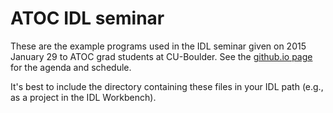 # ATOC IDL seminar

These are the example programs used 
in the IDL seminar given on 2015 January 29
to ATOC grad students at CU-Boulder.
See the [github.io page](http://mdpiper.github.io/ATOC-IDL-seminar/) 
for the agenda and schedule.

It's best to include the directory containing
these files in your IDL path
(e.g., as a project in the IDL Workbench).
